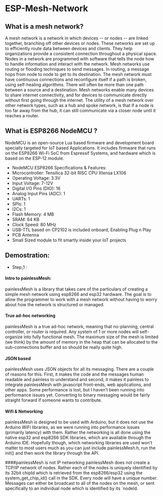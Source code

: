 # ESP-Mesh-Network
## What is a mesh network?
A mesh network is a network in which devices -- or nodes -- are linked together, branching off other devices or nodes. These networks are set up to efficiently route data between devices and clients. They help organizations provide a consistent connection throughout a physical space.
Nodes in a network are programmed with software that tells the node how to handle information and interact with the network.
Mesh networks use routing or flooding techniques to send messages. In routing, a message hops from node to node to get to its destination. The mesh network must have continuous connections and reconfigure itself if a path is broken, using self-healing algorithms. There will often be more than one path between a source and a destination.
Mesh networks enable many devices to share internet connectivity, and for devices to communicate directly without first going through the internet. The utility of a mesh network over other network types, such as a hub and spoke network, is that if a node is too far away from the hub, it can still communicate via a closer node until it reaches a router.
## What is ESP8266 NodeMCU ?
NodeMCU is an open-source Lua based firmware and development board specially targeted for IoT based Applications. It includes firmware that runs on the ESP8266 Wi-Fi SoC from Espressif Systems, and hardware which is based on the ESP-12 module.
* NodeMCU ESP8266 Specifications & Features: 
* Microcontroller: Tensilica 32-bit RISC CPU Xtensa LX106
* Operating Voltage: 3.3V
* Input Voltage: 7-12V
* Digital I/O Pins (DIO): 16
* Analog Input Pins (ADC): 1
* UARTs: 1
* SPIs: 1
* I2Cs: 1
* Flash Memory: 4 MB
* SRAM: 64 KB
* Clock Speed: 80 MHz
* USB-TTL based on CP2102 is included onboard, Enabling Plug n Play
* PCB Antenna
* Small Sized module to fit smartly inside your IoT projects
## Demostration:
* Step_1 :
#### Intro to painlessMesh:
painlessMesh is a library that takes care of the particulars of creating a simple mesh network using esp8266 and esp32 hardware.  The goal is to allow the programmer to work with a mesh network without having to worry about how the network is structured or managed.

#### True ad-hoc networking
painlessMesh is a true ad-hoc network, meaning that no-planning, central controller, or router is required.  Any system of 1 or more nodes will self-organize into fully functional mesh.  The maximum size of the mesh is limited (we think) by the amount of memory in the heap that can be allocated to the sub-connections buffer and so should be really quite high.

#### JSON based
painlessMesh uses JSON objects for all its messaging.  There are a couple of reasons for this.  First, it makes the code and the messages human readable and painless to understand and second, it makes it painless to integrate painlessMesh with javascript front-ends, web applications, and other apps.  Some performance is lost, but I haven’t been running into performance issues yet.  Converting to binary messaging would be fairly straight forward if someone wants to contribute.

#### Wifi & Networking
painlessMesh is designed to be used with Arduino, but it does not use the Arduino WiFi libraries, as we were running into performance issues (primarily latency) with them.  Rather the networking is all done using the native esp32 and esp8266 SDK libraries, which are available through the Arduino IDE.  Hopefully though, which networking libraries are used won’t matter to most users much as you can just include painlessMesh.h, run the init() and then work the library through the API.

####painlessMesh is not IP networking
painlessMesh does not create a TCP/IP network of nodes. Rather each of the nodes is uniquely identified by its 32bit chipId which is retrieved from the esp8266/esp32 using the system_get_chip_id() call in the SDK.  Every node will have a unique number.  Messages can either be broadcast to all of the nodes on the mesh, or sent specifically to an individual node which is identified by its `nodeId.
